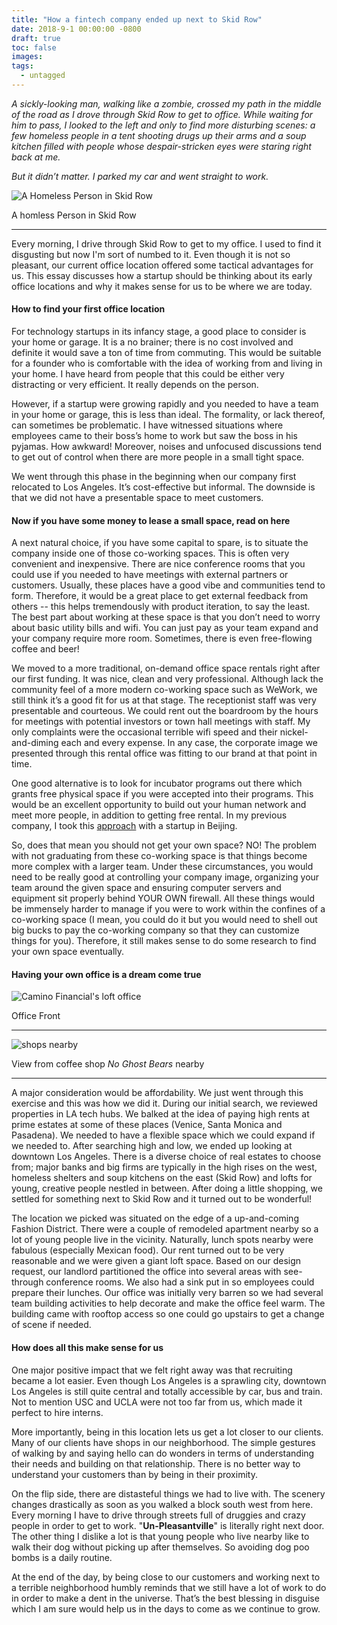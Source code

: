 ```yaml
---
title: "How a fintech company ended up next to Skid Row"
date: 2018-9-1 00:00:00 -0800
draft: true
toc: false
images:
tags:
  - untagged
---
```

*A sickly-looking man, walking like a zombie, crossed my path in the middle of the road as I drove through Skid Row to get to office. While waiting for him to pass, I looked to the left and only to find more disturbing scenes: a few homeless people in a tent shooting drugs up their arms and a soup kitchen filled with people whose despair-stricken eyes were staring right back at me.*

*But it didn’t matter. I parked my car and went straight to work.*

![A Homeless Person in Skid Row](/img/posts/homeless.jpg)

A homless Person in Skid Row

***

Every morning, I drive through Skid Row to get to my office. I used to find it disgusting but now I'm sort of numbed to it. Even though it is not so pleasant, our current office location offered some tactical advantages for us. This essay discusses how a startup should be thinking about its early office locations and why it makes sense for us to be where we are today.

#### How to find your first office location
For technology startups in its infancy stage, a good place to consider is your home or garage. It is a no brainer; there is no cost involved and definite it would save a ton of time from commuting. This would be suitable for a founder who is comfortable with the idea of working from and living in your home. I have heard from people that this could be either very distracting or very efficient. It really depends on the person.

However, if a startup were growing rapidly and you needed to have a team in your home or garage, this is less than ideal. The formality, or lack thereof, can sometimes be problematic. I have witnessed situations where employees came to their boss’s home to work but saw the boss in his pyjamas. How awkward! Moreover, noises and unfocused discussions tend to get out of control when there are more people in a small tight space.

We went through this phase in the beginning when our company first relocated to Los Angeles. It’s cost-effective but informal. The downside is that we did not have a presentable space to meet customers.

#### Now if you have some money to lease a small space, read on here
A next natural choice, if you have some capital to spare, is to situate the company inside one of those co-working spaces. This is often very convenient and inexpensive. There are nice conference rooms that you could use if you needed to have meetings with external partners or customers. Usually, these places have a good vibe and communities tend to form. Therefore, it would be a great place to get external feedback from others -- this helps tremendously with product iteration, to say the least. The best part about working at these space is that you don’t need to worry about basic utility bills and wifi. You can just pay as your team expand and your company require more room. Sometimes, there is even free-flowing coffee and beer!

We moved to a more traditional, on-demand office space rentals right after our first funding. It was nice, clean and very professional. Although lack the community feel of a more modern co-working space such as WeWork, we still think it’s a good fit for us at that stage. The receptionist staff was very presentable and courteous. We could rent out the boardroom by the hours for meetings with potential investors or town hall meetings with staff. My only complaints were the occasional terrible wifi speed and their nickel-and-diming each and every expense. In any case, the corporate image we presented through this rental office was fitting to our brand at that point in time.

One good alternative is to look for incubator programs out there which grants free physical space if you were accepted into their programs. This would be an excellent opportunity to build out your human network and meet more people, in addition to getting free rental. In my previous company, I took this [approach](https://medium.com/@chonantsai/a-cto-s-startup-journey-in-beijing-zhongguancun-science-park-59ff71f4417b "A CTO’s Startup Journey in Beijing Zhongguancun Science Park") with a startup in Beijing.

So, does that mean you should not get your own space? NO! The problem with not graduating from these co-working space is that things become more complex with a larger team. Under these circumstances, you would need to be really good at controlling your company image, organizing your team around the given space and ensuring computer servers and equipment sit properly behind YOUR OWN firewall. All these things would be immensely harder to manage if you were to work within the confines of a co-working space (I mean, you could do it but you would need to shell out big bucks to pay the co-working company so that they can customize things for you). Therefore, it still makes sense to do some research to find your own space eventually.

#### Having your own office is a dream come true

<img class="img-fluid" src="/img/posts/officefront.png" alt="Camino Financial's loft office" />

Office Front

***

<img class="img-fluid" src="/img/posts/nearby.jpg" alt="shops nearby" />

View from coffee shop *No Ghost Bears* nearby

***
A major consideration would be affordability. We just went through this exercise and this was how we did it. During our initial search, we reviewed properties in LA tech hubs. We balked at the idea of paying high rents at prime estates at some of these places (Venice, Santa Monica and Pasadena). We needed to have a flexible space which we could expand if we needed to. After searching high and low, we ended up looking at downtown Los Angeles. There is a diverse choice of real estates to choose from; major banks and big firms are typically in the high rises on the west, homeless shelters and soup kitchens on the east (Skid Row) and lofts for young, creative people nestled in between. After doing a little shopping, we settled for something next to Skid Row and it turned out to be wonderful!

The location we picked was situated on the edge of a up-and-coming Fashion District. There were a couple of remodeled apartment nearby so a lot of young people live in the vicinity. Naturally, lunch spots nearby were fabulous (especially Mexican food). Our rent turned out to be very reasonable and we were given a giant loft space. Based on our design request, our landlord partitioned the office into several areas with see-through conference rooms. We also had a sink put in so employees could prepare their lunches. Our office was initially very barren so we had several team building activities to help decorate and make the office feel warm. The building came with rooftop access so one could go upstairs to get a change of scene if needed.

#### How does all this make sense for us
One major positive impact that we felt right away was that recruiting became a lot easier. Even though Los Angeles is a sprawling city, downtown Los Angeles is still quite central and totally accessible by car, bus and train. Not to mention USC and UCLA were not too far from us, which made it perfect to hire interns.

More importantly, being in this location lets us get a lot closer to our clients. Many of our clients have shops in our neighborhood. The simple gestures of walking by and saying hello can do wonders in terms of understanding their needs and building on that relationship. There is no better way to understand your customers than by being in their proximity.

On the flip side, there are distasteful things we had to live with. The scenery changes drastically as soon as you walked a block south west from here.  Every morning I have to drive through streets full of druggies and crazy people in order to get to work. "**Un-Pleasantville**" is literally right next door. The other thing I dislike a lot is that young people who live nearby like to walk their dog without picking up after themselves. So avoiding dog poo bombs is a daily routine. 

At the end of the day, by being close to our customers and working next to a terrible neighborhood humbly reminds that we still have a lot of work to do in order to make a dent in the universe. That’s the best blessing in disguise which I am sure would help us in the days to come as we continue to grow.

